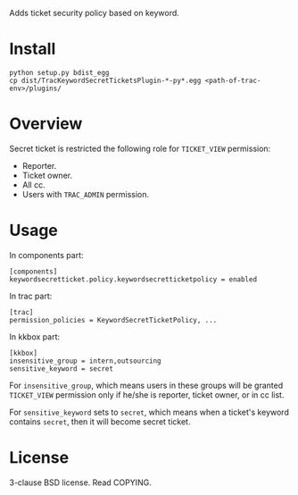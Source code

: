 Adds ticket security policy based on keyword.

Install
=======

    python setup.py bdist_egg
    cp dist/TracKeywordSecretTicketsPlugin-*-py*.egg <path-of-trac-env>/plugins/

Overview
========

Secret ticket is restricted the following role for `TICKET_VIEW` permission:
* Reporter.
* Ticket owner.
* All cc.
* Users with `TRAC_ADMIN` permission.

Usage
=====

In components part:

    [components]
    keywordsecretticket.policy.keywordsecretticketpolicy = enabled

In trac part:

    [trac]
    permission_policies = KeywordSecretTicketPolicy, ...

In kkbox part:

    [kkbox]
    insensitive_group = intern,outsourcing
    sensitive_keyword = secret

For `insensitive_group`, which means users in these groups will be granted `TICKET_VIEW` permission only if he/she is reporter, ticket owner, or in cc list.

For `sensitive_keyword` sets to `secret`, which means when a ticket's keyword contains `secret`, then it will become secret ticket.

License
=======

3-clause BSD license.  Read COPYING.
